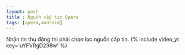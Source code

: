 ```yaml
---
layout: post
title : Nguồn cấp tin Opera
tags: [opera,android]
---
```

Nhận tin thụ động thì phải chọn lọc nguồn cấp tin.
{% include video_yt key='uYFVRgD298w' %}
